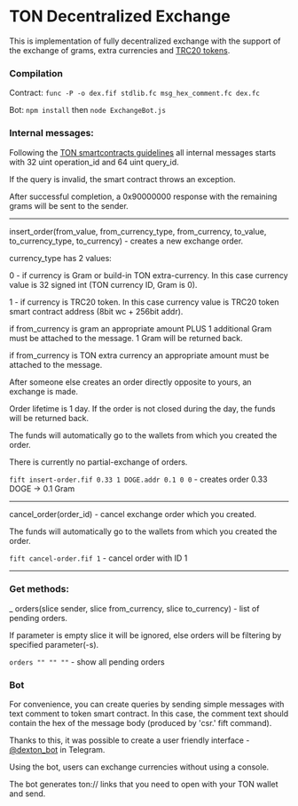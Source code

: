 # TON Decentralized Exchange

This is implementation of fully decentralized exchange with the support of the exchange of grams, extra currencies and [TRC20 tokens](https://github.com/cod1ng-studio/TRC20).

### Compilation

Contract: `func -P -o dex.fif stdlib.fc msg_hex_comment.fc dex.fc`

Bot: `npm install` then `node ExchangeBot.js`

### Internal messages:

Following the [TON smartcontracts guidelines](https://test.ton.org/smguidelines.txt) all internal messages starts with 32 uint operation_id and 64 uint query_id.

If the query is invalid, the smart contract throws an exception.

After successful completion, a 0x90000000 response with the remaining grams will be sent to the sender.

---

insert_order(from_value, from_currency_type, from_currency, to_value, to_currency_type, to_currency) - creates a new exchange order.

currency_type has 2 values:

0 - if currency is Gram or build-in TON extra-currency. In this case currency value is 32 signed int (TON currency ID, Gram is 0).

1 - if currency is TRC20 token. In this case currency value is TRC20 token smart contract address (8bit wc + 256bit addr).

if from_currency is gram an appropriate amount PLUS 1 additional Gram must be attached to the message. 1 Gram will be returned back.

if from_currency is TON extra currency an appropriate amount must be attached to the message.

After someone else creates an order directly opposite to yours, an exchange is made.

Order lifetime is 1 day. If the order is not closed during the day, the funds will be returned back.

The funds will automatically go to the wallets from which you created the order.

There is currently no partial-exchange of orders.

`fift insert-order.fif 0.33 1 DOGE.addr 0.1 0 0` - creates order 0.33 DOGE -> 0.1 Gram

---

cancel_order(order_id) - cancel exchange order which you created.

The funds will automatically go to the wallets from which you created the order.

`fift cancel-order.fif 1` - cancel order with ID 1

---

### Get methods:

_ orders(slice sender, slice from_currency, slice to_currency) - list of pending orders.

If parameter is empty slice it will be ignored, else orders will be filtering by specified parameter(-s).

`orders "" "" ""` - show all pending orders

### Bot

For convenience, you can create queries by sending simple messages with text comment to token smart contract.
In this case, the comment text should contain the hex of the message body (produced by 'csr.' fift command).

Thanks to this, it was possible to create a user friendly interface - [@dexton_bot](https://t.me/dexton_bot) in Telegram.

Using the bot, users can exchange currencies without using a console.

The bot generates ton:// links that you need to open with your TON wallet and send.